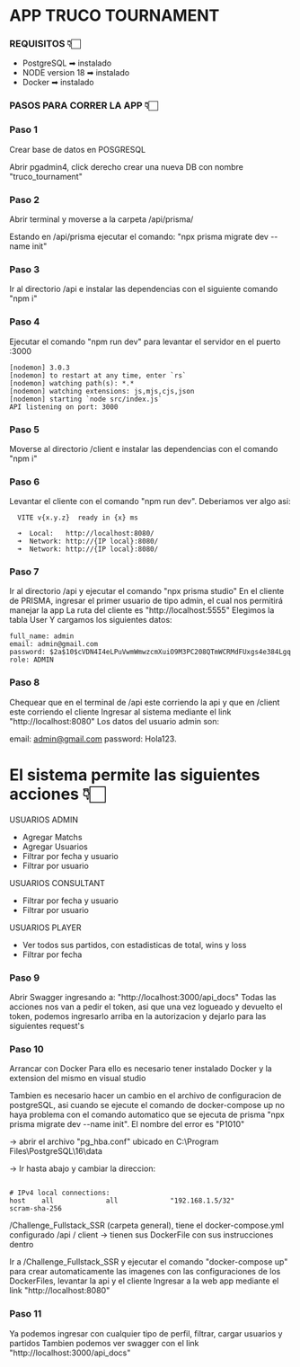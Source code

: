 # APP TRUCO TOURNAMENT

### REQUISITOS 👇🏻

- PostgreSQL      ➡︎ instalado
- NODE version 18 ➡︎ instalado
- Docker          ➡︎ instalado

### PASOS PARA CORRER LA APP 👇🏻

### Paso 1
Crear base de datos en POSGRESQL


Abrir pgadmin4, click derecho crear una nueva DB con nombre "truco_tournament" 


### Paso 2
Abrir terminal y moverse a la carpeta /api/prisma/


Estando en /api/prisma ejecutar el comando: "npx prisma migrate dev --name init" 


### Paso 3
Ir al directorio /api e instalar las dependencias con el siguiente comando "npm i"

### Paso 4
Ejecutar el comando "npm run dev" para levantar el servidor en el puerto :3000

```
[nodemon] 3.0.3
[nodemon] to restart at any time, enter `rs`
[nodemon] watching path(s): *.*
[nodemon] watching extensions: js,mjs,cjs,json
[nodemon] starting `node src/index.js`
API listening on port: 3000
```

### Paso 5
Moverse al directorio /client e instalar las dependencias con el comando "npm i"

### Paso 6
Levantar el cliente con el comando "npm run dev". Deberiamos ver algo asi:

```
  VITE v{x.y.z}  ready in {x} ms

  ➜  Local:   http://localhost:8080/
  ➜  Network: http://{IP local}:8080/
  ➜  Network: http://{IP local}:8080/
```

### Paso 7
Ir al directorio /api y ejecutar el comando "npx prisma studio"
En el cliente de PRISMA, ingresar el primer usuario de tipo admin, el cual nos permitirá manejar la app
La ruta del cliente es "http://localhost:5555"
Elegimos la tabla User
Y cargamos los siguientes datos:

```
full_name: admin
email: admin@gmail.com
password: $2a$10$cVDN4I4eLPuVwmWmwzcmXuiO9M3PC208QTmWCRMdFUxgs4e384Lgq
role: ADMIN
```

### Paso 8
Chequear que en el terminal de /api este corriendo la api y que en /client este corriendo el cliente
Ingresar al sistema mediante el link "http://localhost:8080"
Los datos del usuario admin son:


email: admin@gmail.com
password: Hola123.


# El sistema permite las siguientes acciones 👇🏻

USUARIOS ADMIN
- Agregar Matchs
- Agregar Usuarios 
- Filtrar por fecha y usuario
- Filtrar por usuario

USUARIOS CONSULTANT
- Filtrar por fecha y usuario
- Filtrar por usuario

USUARIOS PLAYER
- Ver todos sus partidos, con estadisticas de total, wins y loss
- Filtrar por fecha

### Paso 9
Abrir Swagger ingresando a: "http://localhost:3000/api_docs"
Todas las acciones nos van a pedir el token, asi que una vez logueado y devuelto el token, podemos ingresarlo arriba en la autorizacion y dejarlo para las siguientes request's

### Paso 10
Arrancar con Docker
Para ello es necesario tener instalado Docker y la extension del mismo en visual studio

Tambien es necesario hacer un cambio en el archivo de configuracion de postgreSQL, asi cuando se ejecute el comando de docker-compose up no haya problema con el comando automatico que se ejecuta de prisma "npx prisma migrate dev --name init". El nombre del error es "P1010"

-> abrir el archivo "pg_hba.conf" ubicado en C:\Program Files\PostgreSQL\16\data

-> Ir hasta abajo y cambiar la direccion:
```

# IPv4 local connections:
host    all             all             "192.168.1.5/32"            scram-sha-256  
```

/Challenge_Fullstack_SSR (carpeta general), tiene el docker-compose.yml configurado
/api / client -> tienen sus DockerFile con sus instrucciones dentro


Ir a /Challenge_Fullstack_SSR y ejecutar el comando "docker-compose up" para crear automaticamente las imagenes con las configuraciones de los DockerFiles, levantar la api y el cliente
Ingresar a la web app mediante el link "http://localhost:8080"

### Paso 11
Ya podemos ingresar con cualquier tipo de perfil, filtrar, cargar usuarios y partidos
Tambien podemos ver swagger con el link "http://localhost:3000/api_docs"
